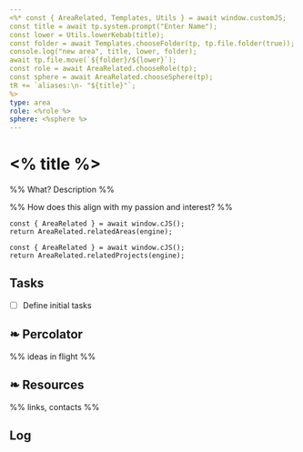 ```yaml
---
<%* const { AreaRelated, Templates, Utils } = await window.customJS;
const title = await tp.system.prompt("Enter Name");
const lower = Utils.lowerKebab(title);
const folder = await Templates.chooseFolder(tp, tp.file.folder(true));
console.log("new area", title, lower, folder);
await tp.file.move(`${folder}/${lower}`);
const role = await AreaRelated.chooseRole(tp);
const sphere = await AreaRelated.chooseSphere(tp);
tR += `aliases:\n- "${title}"`;
%>
type: area
role: <%role %>
sphere: <%sphere %>
---
```

# <% title %>

%% What? Description %%

%% How does this align with my passion and interest? %%

```js-engine
const { AreaRelated } = await window.cJS();
return AreaRelated.relatedAreas(engine);
```

```js-engine
const { AreaRelated } = await window.cJS();
return AreaRelated.relatedProjects(engine);
```

## Tasks
- [ ] Define initial tasks

## ❧ Percolator
%% ideas in flight %%

## ❧ Resources 
%% links, contacts %%

## Log



